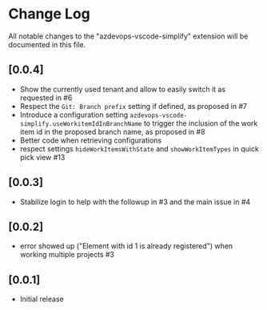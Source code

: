 # Change Log

All notable changes to the "azdevops-vscode-simplify" extension will be documented in this file.

## [0.0.4]

- Show the currently used tenant and allow to easily switch it as requested in #6
- Respect the `Git: Branch prefix` setting if defined, as proposed in #7
- Introduce a configuration setting `azdevops-vscode-simplify.useWorkitemIdInBranchName` to trigger the inclusion of the work item id in the proposed branch name, as proposed in #8
- Better code when retrieving configurations
- respect settings `hideWorkItemsWithState` and `showWorkItemTypes` in quick pick view #13

## [0.0.3]

- Stabilize login to help with the followup in #3 and the main issue in #4

## [0.0.2]

- error showed up ("Element with id 1 is already registered") when working multiple projects #3

## [0.0.1]

- Initial release
